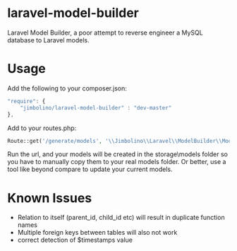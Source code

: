 # laravel-model-builder
Laravel Model Builder, a poor attempt to reverse engineer a MySQL database to Laravel models.

# Usage
Add the following to your composer.json:
```javascript
"require": {
    "jimbolino/laravel-model-builder" : "dev-master"
}, 
```
	
Add to your routes.php:
```php
Route::get('/generate/models', '\\Jimbolino\\Laravel\\ModelBuilder\\ModelGenerator5@start');
```

Run the url, and your models will be created in the storage\models folder 
so you have to manually copy them to your real models folder.
Or better, use a tool like beyond compare to update your current models.

# Known Issues
 - Relation to itself (parent_id, child_id etc) will result in duplicate function names
 - Multiple foreign keys between tables will also not work
 - correct detection of $timestamps value
